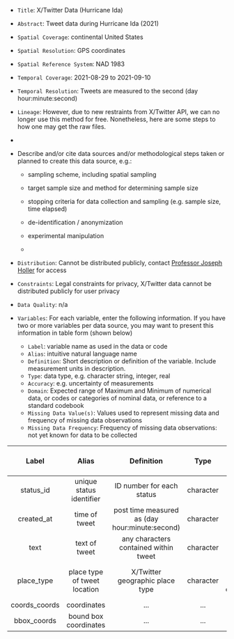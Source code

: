 - `Title`: X/Twitter Data (Hurricane Ida)
- `Abstract`: Tweet data during Hurricane Ida (2021)
- `Spatial Coverage`: continental United States
- `Spatial Resolution`: GPS coordinates
- `Spatial Reference System`: NAD 1983
- `Temporal Coverage`: 2021-08-29 to 2021-09-10
- `Temporal Resolution`: Tweets are measured to the second (day hour:minute:second)
- `Lineage`: However, due to new restraints from X/Twitter API, we can no longer use this method for free. Nonetheless, here are some steps to how one may get the raw files. 
- 
- Describe and/or cite data sources and/or methodological steps taken or planned to create this data source, e.g.:
  - sampling scheme, including spatial sampling
  - target sample size and method for determining sample size
  - stopping criteria for data collection and sampling (e.g. sample size, time elapsed)
  - de-identification / anonymization
  - experimental manipulation
 
  - 
- `Distribution`: Cannot be distributed publicly, contact [Professor Joseph Holler](https://github.com/josephholler) for access
- `Constraints`: Legal constraints for privacy, X/Twitter data cannot be distributed publicly for user privacy
- `Data Quality`: n/a

- `Variables`: For each variable, enter the following information. If you have two or more variables per data source, you may want to present this information in table form (shown below)
  - `Label`: variable name as used in the data or code
  - `Alias`: intuitive natural language name
  - `Definition`: Short description or definition of the variable. Include measurement units in description.
  - `Type`: data type, e.g. character string, integer, real
  - `Accuracy`: e.g. uncertainty of measurements
  - `Domain`: Expected range of Maximum and Minimum of numerical data, or codes or categories of nominal data, or reference to a standard codebook
  - `Missing Data Value(s)`: Values used to represent missing data and frequency of missing data observations
  - `Missing Data Frequency`: Frequency of missing data observations: not yet known for data to be collected

| Label | Alias | Definition | Type | Accuracy | Domain | Missing Data Value(s) | Missing Data Frequency |
| :--: | :--: | :--: | :--: | :--: | :--: | :--: | :--: |
| status_id | unique status identifier | ID number for each status | character | ... | 1431923022718459904 to 1436353772679204866 | ... | no missing data |
| created_at | time of tweet | post time measured as (day hour:minute:second) | character | to the second | (2021-08-29 10:13:47) to (2021-09-10 15:40:00) | ... | no missing data |
| text | text of tweet | any characters contained within tweet | character | ... | ... | ... | no missing data |
| place_type | place type of tweet location | X/Twitter geographic place type | character | based on X/Twitter categorization | city, neighborhood, poi, or NA | NA | about 94.79% of place_type missing |
| coords_coords | coordinates | ... | ... | ... | ... | ... | ... |
| bbox_coords | bound box coordinates | ... | ... | ... | ... | ... | ... |
